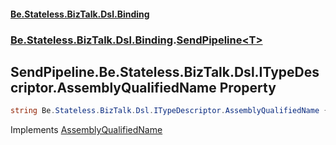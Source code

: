 #### [Be.Stateless.BizTalk.Dsl.Binding](README.md 'README')
### [Be.Stateless.BizTalk.Dsl.Binding](Be.Stateless.BizTalk.Dsl.Binding.md 'Be.Stateless.BizTalk.Dsl.Binding').[SendPipeline&lt;T&gt;](SendPipeline_T_.md 'Be.Stateless.BizTalk.Dsl.Binding.SendPipeline<T>')

## SendPipeline<T>.Be.Stateless.BizTalk.Dsl.ITypeDescriptor.AssemblyQualifiedName Property

```csharp
string Be.Stateless.BizTalk.Dsl.ITypeDescriptor.AssemblyQualifiedName { get; }
```

Implements [AssemblyQualifiedName](https://docs.microsoft.com/en-us/dotnet/api/Be.Stateless.BizTalk.Dsl.ITypeDescriptor.AssemblyQualifiedName 'Be.Stateless.BizTalk.Dsl.ITypeDescriptor.AssemblyQualifiedName')